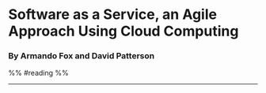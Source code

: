# Software as a Service, an Agile Approach Using Cloud Computing
### By Armando Fox and David Patterson

%%
#reading 
%%

---
